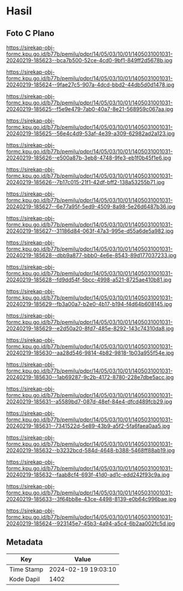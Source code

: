 # Hasil

## Foto C Plano

https://sirekap-obj-formc.kpu.go.id/b77b/pemilu/pdpr/14/05/03/10/01/1405031001031-20240219-185623--bca7b500-52ce-4cd0-9bf1-849ff2d5678b.jpg

https://sirekap-obj-formc.kpu.go.id/b77b/pemilu/pdpr/14/05/03/10/01/1405031001031-20240219-185624--9fae27c5-907a-4dcd-bbd2-44db5d0d1478.jpg

https://sirekap-obj-formc.kpu.go.id/b77b/pemilu/pdpr/14/05/03/10/01/1405031001031-20240219-185625--f5e9e479-7ab0-40a7-8e21-568959c067aa.jpg

https://sirekap-obj-formc.kpu.go.id/b77b/pemilu/pdpr/14/05/03/10/01/1405031001031-20240219-185625--56e4c4d9-53af-4e39-a309-62982ad2a123.jpg

https://sirekap-obj-formc.kpu.go.id/b77b/pemilu/pdpr/14/05/03/10/01/1405031001031-20240219-185626--e500a87b-3eb8-4748-9fe3-eb1f0b45f1e6.jpg

https://sirekap-obj-formc.kpu.go.id/b77b/pemilu/pdpr/14/05/03/10/01/1405031001031-20240219-185626--7b17c015-21f1-42df-bff2-138a53255b71.jpg

https://sirekap-obj-formc.kpu.go.id/b77b/pemilu/pdpr/14/05/03/10/01/1405031001031-20240219-185627--6e77a95f-5ed9-4509-8a98-5e26d6487b36.jpg

https://sirekap-obj-formc.kpu.go.id/b77b/pemilu/pdpr/14/05/03/10/01/1405031001031-20240219-185627--31186d84-063f-47a3-995e-d55a6de5a982.jpg

https://sirekap-obj-formc.kpu.go.id/b77b/pemilu/pdpr/14/05/03/10/01/1405031001031-20240219-185628--dbb9a877-bbb0-4e6e-8543-89d177037233.jpg

https://sirekap-obj-formc.kpu.go.id/b77b/pemilu/pdpr/14/05/03/10/01/1405031001031-20240219-185628--fd9dd54f-5bcc-4998-a521-8725ae410b81.jpg

https://sirekap-obj-formc.kpu.go.id/b77b/pemilu/pdpr/14/05/03/10/01/1405031001031-20240219-185629--fb3a00a7-b2e0-4b17-b194-f4d64b608145.jpg

https://sirekap-obj-formc.kpu.go.id/b77b/pemilu/pdpr/14/05/03/10/01/1405031001031-20240219-185629--e2d50a20-8fd7-485e-8292-143c74310da8.jpg

https://sirekap-obj-formc.kpu.go.id/b77b/pemilu/pdpr/14/05/03/10/01/1405031001031-20240219-185630--aa28d546-9814-4b82-9818-1b03a955f54e.jpg

https://sirekap-obj-formc.kpu.go.id/b77b/pemilu/pdpr/14/05/03/10/01/1405031001031-20240219-185630--1ab69287-9c2b-4172-8780-228e7dbe5acc.jpg

https://sirekap-obj-formc.kpu.go.id/b77b/pemilu/pdpr/14/05/03/10/01/1405031001031-20240219-185631--a5589bd7-087d-48ef-84e4-dfcd489fcb29.jpg

https://sirekap-obj-formc.kpu.go.id/b77b/pemilu/pdpr/14/05/03/10/01/1405031001031-20240219-185631--7341522d-5e89-43b9-a5f2-5fa6faea0aa5.jpg

https://sirekap-obj-formc.kpu.go.id/b77b/pemilu/pdpr/14/05/03/10/01/1405031001031-20240219-185632--b3232bcd-584d-4648-b388-5468ff88ab19.jpg

https://sirekap-obj-formc.kpu.go.id/b77b/pemilu/pdpr/14/05/03/10/01/1405031001031-20240219-185632--faab8cf4-693f-41d0-ad1c-edd242f93c9a.jpg

https://sirekap-obj-formc.kpu.go.id/b77b/pemilu/pdpr/14/05/03/10/01/1405031001031-20240219-185633--3f64bb8e-43ce-4498-8139-e0b64c996bae.jpg

https://sirekap-obj-formc.kpu.go.id/b77b/pemilu/pdpr/14/05/03/10/01/1405031001031-20240219-185624--923145e7-45b3-4a94-a5c4-6b2aa002fc5d.jpg


## Metadata

| Key        | Value               |
| ---------- | ------------------- |
| Time Stamp | 2024-02-19 19:03:10 |
| Kode Dapil | 1402                |



